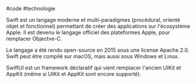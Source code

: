#code #technologie 

Swift est un langage moderne et multi-paradigmes (procédural, orienté objet et fonctionnel) permettant de créer des applications sur l'écosystème Apple. Il est devenu le langage officiel des plateformes Apple, pour remplacer Objectve-C.

Le langage a été rendu open-source en 2015 sous une license Apache 2.0. Swift peut être compilé sur macOS, mais aussi sous Windows et Linux.

SwiftUI est un framework déclaratif qui vient remplacer l'ancien UIKit et AppKit (même si UIKit et AppKit sont encore supporté).